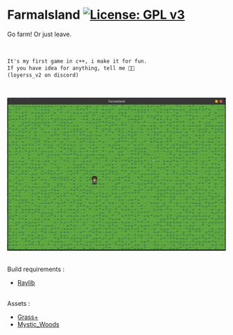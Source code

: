 # FarmaIsland [![License: GPL v3](https://img.shields.io/badge/License-GPLv3-blue.svg)](https://www.gnu.org/licenses/gpl-3.0)
Go farm! Or just leave.

</br>

```
It's my first game in c++, i make it for fun.
If you have idea for anything, tell me 👍🏼
(loyerss_v2 on discord)
```
</br>

![Game_image](https://raw.githubusercontent.com/Compute64bits/FarmaIsland/main/game.png)

</br>
Build requirements :

- [Raylib](https://github.com/raysan5/raylib)

</br>
Assets :

- [Grass+](https://ninjikin.itch.io/grass)
- [Mystic_Woods](https://game-endeavor.itch.io/mystic-woods)
